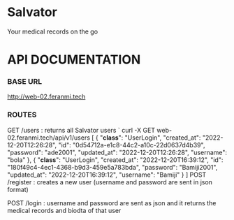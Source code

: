 # Salvator
Your medical records on the go


# API DOCUMENTATION

### BASE URL
http://web-02.feranmi.tech

### ROUTES
GET      /users : returns all Salvator users
`
curl -X GET web-02.feranmi.tech/api/v1/users
[
  {
    "__class__": "UserLogin",
    "created_at": "2022-12-20T12:26:28",
    "id": "0d54712a-e1c8-44c2-a10c-22d0637d4b39",
    "password": "ade2001",
    "updated_at": "2022-12-20T12:26:28",
    "username": "bola"
  },
  {
    "__class__": "UserLogin",
    "created_at": "2022-12-20T16:39:12",
    "id": "180f49c4-4ec1-4368-b9d3-459e5a783bda",
    "password": "Bamiji2001",
    "updated_at": "2022-12-20T16:39:12",
    "username": "Bamiji"
  }
  ]
POST    /register : creates a new user (username and password are sent in json format)

POST    /login : username and password are sent as json and it returns the medical records and biodta of that user

